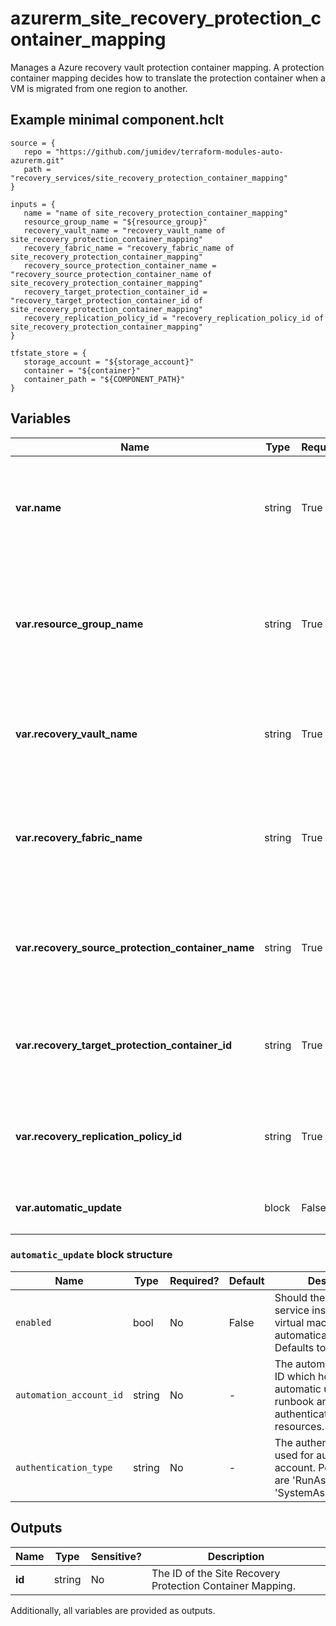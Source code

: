 # azurerm_site_recovery_protection_container_mapping

Manages a Azure recovery vault protection container mapping. A protection container mapping decides how to translate the protection container when a VM is migrated from one region to another.

## Example minimal component.hclt

```hcl
source = {
   repo = "https://github.com/jumidev/terraform-modules-auto-azurerm.git" 
   path = "recovery_services/site_recovery_protection_container_mapping" 
}

inputs = {
   name = "name of site_recovery_protection_container_mapping" 
   resource_group_name = "${resource_group}" 
   recovery_vault_name = "recovery_vault_name of site_recovery_protection_container_mapping" 
   recovery_fabric_name = "recovery_fabric_name of site_recovery_protection_container_mapping" 
   recovery_source_protection_container_name = "recovery_source_protection_container_name of site_recovery_protection_container_mapping" 
   recovery_target_protection_container_id = "recovery_target_protection_container_id of site_recovery_protection_container_mapping" 
   recovery_replication_policy_id = "recovery_replication_policy_id of site_recovery_protection_container_mapping" 
}

tfstate_store = {
   storage_account = "${storage_account}" 
   container = "${container}" 
   container_path = "${COMPONENT_PATH}" 
}

```

## Variables

| Name | Type | Required? |  Description |
| ---- | ---- | --------- |  ----------- |
| **var.name** | string | True | The name of the protection container mapping. Changing this forces a new resource to be created. | 
| **var.resource_group_name** | string | True | Name of the resource group where the vault that should be updated is located. Changing this forces a new resource to be created. | 
| **var.recovery_vault_name** | string | True | The name of the vault that should be updated. Changing this forces a new resource to be created. | 
| **var.recovery_fabric_name** | string | True | Name of fabric that should contains the protection container to map. Changing this forces a new resource to be created. | 
| **var.recovery_source_protection_container_name** | string | True | Name of the source protection container to map. Changing this forces a new resource to be created. | 
| **var.recovery_target_protection_container_id** | string | True | Id of target protection container to map to. Changing this forces a new resource to be created. | 
| **var.recovery_replication_policy_id** | string | True | Id of the policy to use for this mapping. Changing this forces a new resource to be created. | 
| **var.automatic_update** | block | False | a `automatic_update` block defined as below. | 

### `automatic_update` block structure

| Name | Type | Required? | Default | Description |
| ---- | ---- | --------- | ------- | ----------- |
| `enabled` | bool | No | False | Should the Mobility service installed on Azure virtual machines be automatically updated. Defaults to 'false'. |
| `automation_account_id` | string | No | - | The automation account ID which holds the automatic update runbook and authenticates to Azure resources. |
| `authentication_type` | string | No | - | The authentication type used for automation account. Possible values are 'RunAsAccount' and 'SystemAssignedIdentity'. |



## Outputs

| Name | Type | Sensitive? | Description |
| ---- | ---- | --------- | --------- |
| **id** | string | No  | The ID of the Site Recovery Protection Container Mapping. | 

Additionally, all variables are provided as outputs.
